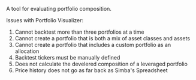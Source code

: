 A tool for evaluating portfolio composition.

Issues with Portfolio Visualizer:

1. Cannot backtest more than three portfolios at a time
2. Cannot create a portfolio that is both a mix of asset classes and assets
3. Cannot create a portfolio that includes a custom portfolio as an allocation
4. Backtest tickers must be manually defined
5. Does not calculate the develered composition of a leveraged portfolio
6. Price history does not go as far back as Simba's Spreadsheet

